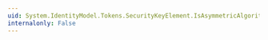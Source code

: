 ```yaml
---
uid: System.IdentityModel.Tokens.SecurityKeyElement.IsAsymmetricAlgorithm(System.String)
internalonly: False
---
```

